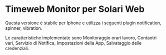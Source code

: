 # Timeweb Monitor per Solari Web

Questa versione è stabile per Iphone e utilizza i seguenti plugin
notification, spinner, vibration. 

Le caratteristiche implementate sono 
Monitoraggio orari lavoro, Contaotri vari, Servizio di Notifica, Impostazioni della App, Salvataggio delle credenziali.

